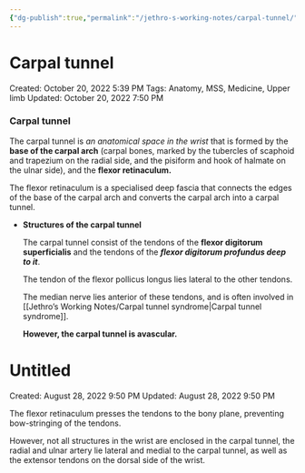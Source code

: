 ```yaml
---
{"dg-publish":true,"permalink":"/jethro-s-working-notes/carpal-tunnel/","dgPassFrontmatter":true}
---
```



# Carpal tunnel

Created: October 20, 2022 5:39 PM
Tags: Anatomy, MSS, Medicine, Upper limb
Updated: October 20, 2022 7:50 PM

### Carpal tunnel

The carpal tunnel is *an anatomical space in the wrist* that is formed by the **base of the carpal arch** (carpal bones, marked by the tubercles of scaphoid and trapezium on the radial side, and the pisiform and hook of halmate on the ulnar side), and the **flexor retinaculum.**

The flexor retinaculum is a specialised deep fascia that connects the edges of the base of the carpal arch and converts the carpal arch into a carpal tunnel.

- **************************************************************Structures of the carpal tunnel**************************************************************
    
    The carpal tunnel consist of the tendons of the ********************************flexor digitorum superficialis******************************** and the tendons of the *************************************flexor digitorum profundus deep to it*************************************. 
    
    The tendon of the flexor pollicus longus lies lateral to the other tendons.
    
    The median  nerve lies anterior of these tendons, and is often involved in [[Jethro’s Working Notes/Carpal tunnel syndrome\|Carpal tunnel syndrome]].
    
    ****************************************However, the carpal tunnel is avascular.****************************************
    
    
<div class="transclusion internal-embed is-loaded"><div class="markdown-embed">





# Untitled

Created: August 28, 2022 9:50 PM
Updated: August 28, 2022 9:50 PM

</div></div>

    

The flexor retinaculum presses the tendons to the bony plane, preventing bow-stringing of the tendons.

However, not all structures in the wrist are enclosed in the carpal tunnel, the radial and ulnar artery lie lateral and medial to the carpal tunnel, as well as the extensor tendons on the dorsal side of the wrist.